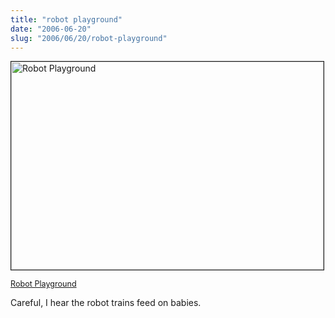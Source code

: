 ```yaml
--- 
title: "robot playground"
date: "2006-06-20"
slug: "2006/06/20/robot-playground"
---
```

<a title="Photo Sharing" href="http://www.flickr.com/photos/mikegrb/171711223/"><img width="500" height="333" border="1" alt="Robot Playground" src="http://static.flickr.com/46/171711223_629e44cfd6.jpg" /></a>

<span style="font-size: 0.9em; margin-top: 0px"><a href="http://www.flickr.com/photos/mikegrb/171711223/">Robot Playground</a></span>

Careful, I hear the robot trains feed on babies.
